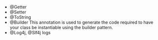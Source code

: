 - @Getter
- @Setter
- @ToString
- @Builder This annotation is used to generate the code required to have your class be instantiable using the builder pattern.
- @Log4j, @Slf4j logs
